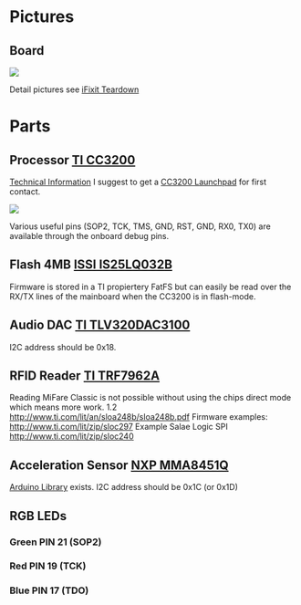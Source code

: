 # Pictures
## Board
![](https://d3nevzfk7ii3be.cloudfront.net/igi/d4ypF2sLF5VkOXXv.medium)

Detail pictures see [iFixit Teardown](https://de.ifixit.com/Teardown/Toniebox+Teardown/106148)

# Parts
## Processor [TI CC3200](http://www.ti.com/lit/ds/symlink/cc3200.pdf)
[Technical Information](http://www.ti.com/lit/ug/swru367d/swru367d.pdf)
I suggest to get a [CC3200 Launchpad](http://www.ti.com/tool/CC3200-LAUNCHXL) for first contact.

![](http://www.ti.com/diagrams/cc3200-launchxl_cc3200-launchxl_no_bg_resize.jpg)

Various useful pins (SOP2, TCK, TMS, GND, RST, GND, RX0, TX0) are available through the onboard debug pins.
## Flash 4MB [ISSI IS25LQ032B](http://www.issi.com/WW/pdf/25LQ080B-016B-032B.pdf)
Firmware is stored in a TI propiertery  FatFS but can easily be read over the RX/TX lines of the mainboard when the CC3200 is in flash-mode.

## Audio DAC [TI TLV320DAC3100](http://www.ti.com/lit/ds/symlink/tlv320dac3100.pdf)
I2C address should be 0x18.
## RFID Reader [TI TRF7962A](http://www.ti.com/lit/ds/symlink/trf7962a.pdf)
Reading MiFare Classic is not possible without using the chips direct mode which means more work. 
1.2 http://www.ti.com/lit/an/sloa248b/sloa248b.pdf 
Firmware examples: http://www.ti.com/lit/zip/sloc297
Example Salae Logic SPI http://www.ti.com/lit/zip/sloc240
## Acceleration Sensor [NXP MMA8451Q](https://www.nxp.com/docs/en/data-sheet/MMA8451Q.pdf)
[Arduino Library](https://github.com/sparkfun/SparkFun_MMA8452Q_Arduino_Library) exists.
I2C address should be 0x1C (or 0x1D)
## RGB LEDs
### Green PIN 21 (SOP2)
### Red PIN 19 (TCK)
### Blue PIN 17 (TDO)